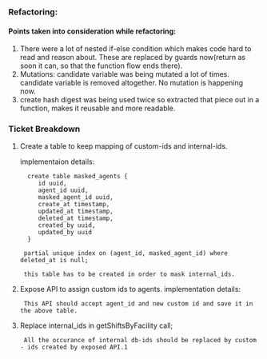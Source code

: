 ### Refactoring:
 
#### Points taken into consideration while refactoring:

1. There were a lot of nested if-else condition which makes code hard to read and reason about. These are replaced by guards now(return as soon it can, so that the function flow ends there).
2. Mutations: candidate variable was being mutated a lot of times. candidate variable is removed altogether. No mutation is happening now.
3. create hash digest was being used twice so extracted that piece out in a function, makes it reusable and more readable.


### Ticket Breakdown

1. Create a table to keep mapping of custom-ids and internal-ids.
    
    implementaion details:
         
         create table masked_agents {
            id uuid,
            agent_id uuid,
            masked_agent_id uuid,
            create_at timestamp,
            updated_at timestamp,
            deleted_at timestamp,
            created_by uuid,
            updated_by uuid
         }

        partial unique index on (agent_id, masked_agent_id) where deleted_at is null;

        this table has to be created in order to mask internal_ids.

2. Expose API to assign custom ids to agents.
    implementation details:

        This API should accept agent_id and new custom id and save it in the above table.

3. Replace internal_ids in getShiftsByFacility call;

        All the occurance of internal db-ids should be replaced by custom - ids created by exposed API.1